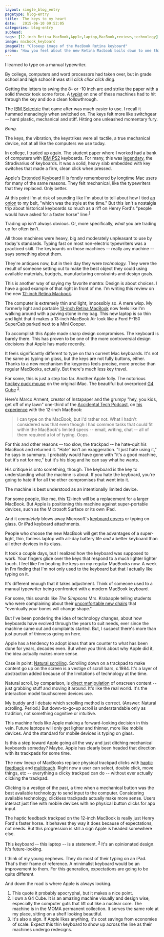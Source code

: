 ```yaml
---
layout: single_blog_entry
pagetype: blog-entry
title:  The keys to my heart
date:   2015-06-10 09:52:05
categories: blog-entry
subhead:
tags: [12-inch Retina MacBook,Apple,laptop,MacBook,reviews,technology]
image: macbook_keyboard
imageAlt: "Closeup image of the MacBook Retina keyboard"
promo: "How you feel about the new Retina Macbook boils down to one thing"
---  
```


I learned to type on a manual typewriter.

By college, computers and word processors had taken over, but in grade school and high school it was still *click* *click* *click* *ding*.

Getting the letters to swing the 8- or -10 inch arc and strike the paper with a solid *thwack* took some force. A [typist][1] on one of these machines had to hit through the key and do a clean followthrough.

The [IBM Selectric][2] that came after was much easier to use. I recall it hummed menacingly when switched on. The keys felt more like switchgear -- hard plastic, mechanical and stiff. Hitting one unleashed momentary fury.

*Bang.*

The keys, the vibration, the keystrikes were all tactile, a true mechanical device, not at all like the computers we use today.

In college, I traded up again. The student paper where I worked had a bank of computers with [IBM PS2][3] keyboards. For many, this was [legendary][4], the Stradivarius of keyboards. It was a solid, heavy slab embedded with key switches that made a firm, clean click when pressed.

Apple's [Extended Keyboard II][9] is fondly remembered by longtime Mac users for many of the same reasons. They felt mechanical, like the typewriters that they replaced. Only better.

At this point I'm at risk of sounding like I'm about to tell about how I tied [an onion][5] to my belt, "which was the style at the time." But this isn't a nostalgia trip about historical keyboards so much as a riff on Henry Ford's "people would have asked for a faster horse" line.<sup>[1][6]</sup>

Trading up isn't always obvious. Or, more specifically, *what* you are trading up for often isn't.

All those machines were heavy, big and moderately unpleasant to use by today's standards. Typing fast on most non-electric typewriters was a practiced skill. The keyboards on those machines -- really any machine -- says something about them.

They're antiques now, but in their day they were *technology.* They were the result of someone setting out to make the best object they could using available materials, budgets, manufacturing constraints and design goals.

This is another way of saying my favorite mantra: Design is about choices. I have a good example of that right in front of me. I'm writing this review on the new [12-inch Retina Macbook][7].

The computer is extremely thin and light, impossibly so. A mere wisp. My formerly light and portable [13-inch Retina MacBook][8] now feels like I'm walking around with a paving stone in my bag. This new laptop is so thin and light that it makes a 13-inch MacBook Air look like a Ford F-150 SuperCab parked next to a Mini Cooper.

To accomplish this Apple made sharp design compromises. The keyboard is barely there. This has proven to be one of the more controversial design decisions that Apple has made recently.

It feels significantly different to type on than current Mac keyboards. It's not the same as typing on glass, but the keys are not fully buttons, either. Thanks to a new mechanism the keypress feels precise, more precise than regular MacBooks, actually. But there's much less key travel.

For some, this is just a step too far. Another Apple folly. The notorious [hockey puck mouse][28] on the original iMac. The beautiful but overpriced [G4 Cube][29] <sup>[2][15]</sup>.

Here's Marco Arment, creator of Instapaper and the grumpy "hey, you kids, get off of my lawn" one-third of the [Accidental Tech Podcast][10], on [his experience][11] with the 12-inch MacBook:

>I can type on the MacBook, but I'd rather not.
>What I hadn't considered was that even though I had common tasks that could fit within the MacBook's limited specs -- email, writing, chat -- all of them required a lot of typing. Oops.

For this and other reasons -- too slow, the trackpad -- he hate-quit his MacBook and returned it. "Hate" isn't an exaggeration. "I just hate using it," he says in summary. I probably would have gone with "it's a good machine, but it's not for me," but it's his blog and he can say what he wants.

His critique is onto something, though. The keyboard is the key to understanding what the machine is about. If you hate the keyboard, you're going to hate if for all the other compromises that went into it.

The machine is best understood as an intentionally limited device.

For some people, like me, this 12-inch will be a replacement for a larger MacBook. But Apple is positioning this machine against super-portable devices, such as the Microsoft Surface or its own iPad.

And it *completely* blows away Microsoft's [keyboard covers][12] or typing on glass. Or iPad keyboard attachments.

People who choose the new MacBook will get the advantages of a super-light, thin, fanless laptop with all-day battery life *and* a better keyboard than all other devices in its class.

It took a couple days, but I realized how the keyboard was supposed to work. Your fingers glide over the keys that respond to a much lighter lighter touch. I feel like I'm beating the keys on my regular MacBooks now. A week in I'm finding that I'm not only used to the keyboard but that I actually like typing on it.

It's different enough that it takes adjustment. Think of someone used to a manual typewriter being confronted with a modern MacBook keyboard.

For some, this sounds like *The Simpsons* Mrs. Krabapple telling students who were complaining about their [uncomfortable new chairs][13] that "eventually your bones will change shape."

But I've been pondering the idea of technology changes, about how keyboards have evolved through the years to suit needs, ever since the machine came out and complaints started. But, I suspect there's more than just pursuit of thinness going on here.

Apple has a tendency to adopt ideas that are counter to what has been done for years, decades even. But when you think about why Apple did it, the idea actually makes more sense.

Case in point: [Natural scrolling][14]. Scrolling down on a trackpad to make content go up on the screen is a vestige of scroll bars, c.1984. It's a layer of abstraction added because of the limitations of technology at the time.

Natural scroll, by comparison, is [direct manipulation][16] of onscreen content -- just grabbing stuff and moving it around. It's like the real world. It's the interaction model touchscreen devices use.

My buddy and I debate which scrolling method is correct. (Answer: Natural scrolling. Period.) But down-to-go-up scroll is understandable only as tradition, not something cognitive or intuitive.

This machine feels like Apple making a forward-looking decision in this vein. Future laptops will only get lighter and thinner, more like mobile devices. And the standard for mobile devices is typing on glass.

Is this a step toward Apple going all the way and just ditching mechanical keyboards someday? Maybe. Apple has clearly been headed that direction with its trackpads for some time.

The new lineup of MacBooks replace physical trackpad clicks with [haptic feedback][16] and [multitouch][18]. Right now a user can select, double click, move things, etc -- everything a clicky trackpad can do -- without ever actually clicking the trackpad.

Clicking is a vestige of the past, a time when a mechanical button was the best available technology to send input to the computer. Considering available technology, clickless trackpads actually make more sense. Users interact just fine with mobile devices with no physical button clicks for app input.

The haptic feedback trackpad on the 12-inch MacBook is really just Henry Ford's faster horse. It behaves they way it does because of expectations, not needs. But this progression is still a sign Apple is headed somewhere else.

This keyboard -- this laptop -- is a statement. <sup>[3][17]</sup> It's an opinionated design. It's future-looking.

I think of my young nephews. They do most of their typing on an iPad. That's their frame of reference. A minimalist keyboard would be an improvement to them. For this generation, expectations are going to be quite different.

And down the road is where Apple is always looking.

1. <span id="macbook-keyboard-one"></span>This quote it probably apocryphal, but it makes a nice point.
2. <span id="macbook-keyboard-two"></span>I own a G4 Cube. It is an amazing machine visually and design wise, especially the computer guts that lift out like a  nuclear core. The machine is in the MOMA permanent collection. It serves the same role at my place, sitting on a shelf looking beautiful.
3. <span id="macbook-keyboard-three"></span>It's also a sign. If Apple likes anything, it's cost savings from economies of scale. Expect this thin keyboard to show up across the line as their machines undergo redesigns.


[1]: https://www.youtube.com/watch?v=hvzAKdk_7hg&t=0m12s
[2]: http://en.wikipedia.org/wiki/IBM_Selectric_typewriter
[3]: https://www.google.com/search?q=ibm+ps+2+keyboard&es_sm=91&biw=1280&bih=728&source=lnms&tbm=isch&sa=X&ei=mNt2VZ3eEO3HsQTHpoGoCg&ved=0CAcQ_AUoAg
[4]: http://arstechnica.com/gadgets/2013/11/why-i-use-a-20-year-old-ibm-model-m-keyboard/
[5]: http://www.hulu.com/watch/26211
[6]: #macbook-keyboard-one
[7]: http://www.macrumors.com/roundup/retina-macbook-air/
[8]: https://www.apple.com/macbook-pro/features-retina/
[9]: http://deskthority.net/wiki/Apple_Extended_Keyboard_II
[28]: http://upload.wikimedia.org/wikipedia/en/b/ba/Apple-hockey-puck-mouse.jpg
[29]: http://www.macworld.com/article/1153341/cube_10thanniversary.html
[10]: http://atp.fm/
[11]: http://www.marco.org/2015/05/19/mistake-one
[12]: http://www.microsoftstore.com/store/msusa/en_US/pdp/productID.314885800
[13]: https://www.youtube.com/watch?v=FUgLBOnMMps
[14]: http://heresthethingblog.com/2014/07/23/mac-tip-natural-scrolling-feels/
[15]: #macbook-keyboard-two
[16]: http://en.wikipedia.org/wiki/Direct_manipulation_interface
[17]: #macbook-keyboard-three
[18]: http://en.wikipedia.org/wiki/Multi-touch
